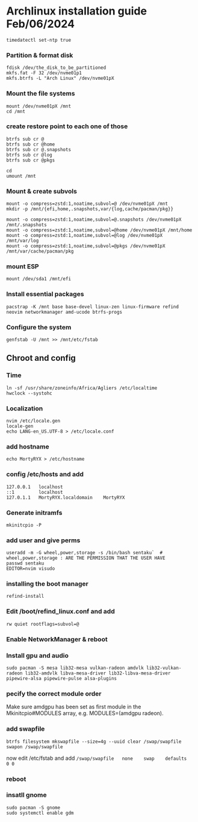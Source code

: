 # Archlinux installation guide Feb/06/2024
`timedatectl set-ntp true`
### Partition & format disk
```
fdisk /dev/the_disk_to_be_partitioned
mkfs.fat -F 32 /dev/nvme01p1
mkfs.btrfs -L "Arch Linux" /dev/nvme01pX
```
### Mount the file systems
```
mount /dev/nvme01pX /mnt
cd /mnt
```
### create restore point to each one of those
```
btrfs sub cr @
btrfs sub cr @home
btrfs sub cr @.snapshots
btrfs sub cr @log
btrfs sub cr @pkgs

cd
umount /mnt
```
### Mount & create subvols
```
mount -o compress=zstd:1,noatime,subvol=@ /dev/nvme01pX /mnt
mkdir -p /mnt/{efi,home,.snapshots,var/{log,cache/pacman/pkg}}

mount -o compress=zstd:1,noatime,subvol=@.snapshots /dev/nvme01pX /mnt/.snapshots
mount -o compress=zstd:1,noatime,subvol=@home /dev/nvme01pX /mnt/home
mount -o compress=zstd:1,noatime,subvol=@log /dev/nvme01pX /mnt/var/log
mount -o compress=zstd:1,noatime,subvol=@pkgs /dev/nvme01pX /mnt/var/cache/pacman/pkg
```
### mount ESP 
`mount /dev/sda1 /mnt/efi`
### Install essential packages
```
pacstrap -K /mnt base base-devel linux-zen linux-firmware refind neovim networkmanager amd-ucode btrfs-progs
```
### Configure the system
```
genfstab -U /mnt >> /mnt/etc/fstab
```
## Chroot and config
### Time
```
ln -sf /usr/share/zoneinfo/Africa/Agliers /etc/localtime
hwclock --systohc
```
### Localization
```
nvim /etc/locale.gen
locale-gen
echo LANG-en_US.UTF-8 > /etc/locale.conf
```
### add hostname
`echo MortyRYX > /etc/hostname`
### config /etc/hosts and add
```
127.0.0.1   localhost
::1         localhost
127.0.1.1   MortyRYX.localdomain    MortyRYX
```
### Generate initramfs
`mkinitcpio -P`
### add user and give perms
```
useradd -m -G wheel,power,storage -s /bin/bash sentaku`  # wheel,power,storage : ARE THE PERMISSION THAT THE USER HAVE
passwd sentaku
EDITOR=nvim visudo
```
### installing the boot manager
`refind-install`
### Edit /boot/refind_linux.conf and add
```
rw quiet rootflags=subvol=@
```
### Enable NetworkManager & reboot

### Install gpu and audio
```
sudo pacman -S mesa lib32-mesa vulkan-radeon amdvlk lib32-vulkan-radeon lib32-amdvlk libva-mesa-driver lib32-libva-mesa-driver pipewire-alsa pipewire-pulse alsa-plugins
```
### pecify the correct module order
Make sure amdgpu has been set as first module in the Mkinitcpio#MODULES array, e.g. MODULES=(amdgpu radeon). 
### add swapfile
```
btrfs filesystem mkswapfile --size=4g --uuid clear /swap/swapfile
swapon /swap/swapfile
```
now edit /etc/fstab and add
`/swap/swapfile   none    swap    defaults    0 0`
### reboot
### insatll gnome
```
sudo pacman -S gnome
sudo systemctl enable gdm
```
